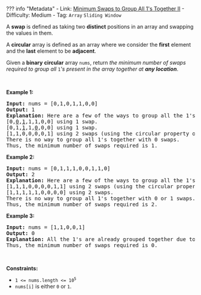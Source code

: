 
??? info "Metadata"
    - Link: [Minimum Swaps to Group All 1's Together II](https://leetcode.com/problems/minimum-swaps-to-group-all-1s-together-ii)
    - Difficulty: Medium
    - Tag: `Array` `Sliding Window`

<p>A <strong>swap</strong> is defined as taking two <strong>distinct</strong> positions in an array and swapping the values in them.</p>

<p>A <strong>circular</strong> array is defined as an array where we consider the <strong>first</strong> element and the <strong>last</strong> element to be <strong>adjacent</strong>.</p>

<p>Given a <strong>binary</strong> <strong>circular</strong> array <code>nums</code>, return <em>the minimum number of swaps required to group all </em><code>1</code><em>&#39;s present in the array together at <strong>any location</strong></em>.</p>

<p>&nbsp;</p>
<p><strong>Example 1:</strong></p>

<pre>
<strong>Input:</strong> nums = [0,1,0,1,1,0,0]
<strong>Output:</strong> 1
<strong>Explanation:</strong> Here are a few of the ways to group all the 1&#39;s together:
[0,<u>0</u>,<u>1</u>,1,1,0,0] using 1 swap.
[0,1,<u>1</u>,1,<u>0</u>,0,0] using 1 swap.
[1,1,0,0,0,0,1] using 2 swaps (using the circular property of the array).
There is no way to group all 1&#39;s together with 0 swaps.
Thus, the minimum number of swaps required is 1.
</pre>

<p><strong>Example 2:</strong></p>

<pre>
<strong>Input:</strong> nums = [0,1,1,1,0,0,1,1,0]
<strong>Output:</strong> 2
<strong>Explanation:</strong> Here are a few of the ways to group all the 1&#39;s together:
[1,1,1,0,0,0,0,1,1] using 2 swaps (using the circular property of the array).
[1,1,1,1,1,0,0,0,0] using 2 swaps.
There is no way to group all 1&#39;s together with 0 or 1 swaps.
Thus, the minimum number of swaps required is 2.
</pre>

<p><strong>Example 3:</strong></p>

<pre>
<strong>Input:</strong> nums = [1,1,0,0,1]
<strong>Output:</strong> 0
<strong>Explanation:</strong> All the 1&#39;s are already grouped together due to the circular property of the array.
Thus, the minimum number of swaps required is 0.
</pre>

<p>&nbsp;</p>
<p><strong>Constraints:</strong></p>

<ul>
	<li><code>1 &lt;= nums.length &lt;= 10<sup>5</sup></code></li>
	<li><code>nums[i]</code> is either <code>0</code> or <code>1</code>.</li>
</ul>
